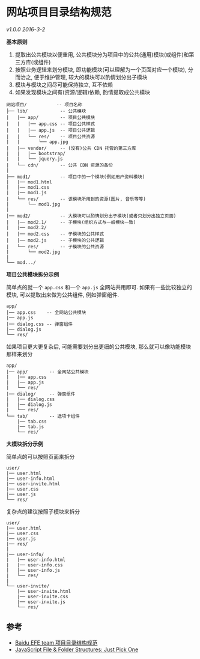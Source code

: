 # 网站项目目录结构规范

*v1.0.0 2016-3-2*

**基本原则**

1. 提取出公共模块以便重用, 公共模块分为项目中的公共(通用)模块(或组件)和第三方库(或组件)
2. 按照业务逻辑来划分模块, 即功能模块(可以理解为一个页面对应一个模块), 分而治之, 便于维护管理, 较大的模块可以酌情划分出子模块
3. 模块与模块之间尽可能保持独立, 互不依赖
4. 如果发现模块之间有(资源/逻辑)依赖, 酌情提取成公共模块

```
网站项目/           -- 项目名称
├── lib/            -- 公共模块
|   |── app/        -- 项目公共模块
|   |   |── app.css -- 项目公共样式
|   |   |── app.js  -- 项目公共逻辑
|   |   └── res/    -- 项目公共资源
|   |       └── app.jpg
|   |── vendor/     -- (没有)公共 CDN 托管的第三方库
|   |   |── bootstrap/
|   |   └── jquery.js
|   └── cdn/        -- 公共 CDN 资源的备份
|
├── mod1/           -- 项目中的一个模块(例如用户资料模块)
|   |── mod1.html
|   |── mod1.css
|   |── mod1.js
|   └── res/        -- 该模块所用到的资源(图片, 音乐等等)
|       └── mod1.jpg
|
|── mod2/           -- 大模块可以酌情划分出子模块(或者只划分出独立页面)
|   |── mod2.1/     -- 子模块(组织方式与一般模块一致)
|   |── mod2.2/ 
|   |── mod2.css    -- 子模块的公共样式
|   |── mod2.js     -- 子模块的公共逻辑
|   └── res/        -- 子模块的公共资源
|       └── mod2.jpg
|
└── mod.../
```

**项目公共模块拆分示例**

简单点的就一个 `app.css` 和一个 `app.js` 全网站共用即可. 如果有一些比较独立的模块, 可以提取出来做为公共组件, 例如弹窗组件.
```
app/
|── app.css    -- 全网站公共模块
|── app.js
|── dialog.css -- 弹窗组件
|── dialog.js
└── res/
```

如果项目更大更复杂后, 可能需要划分出更细的公共模块, 那么就可以像功能模块那样来划分
```
app/
|── app/        -- 全网站公共模块
|   |── app.css
|   |── app.js
|   └── res/
|── dialog/     -- 弹窗组件
|   |── dialog.css
|   |── dialog.js
|   └── res/
└── tab/        -- 选项卡组件
    |── tab.css
    |── tab.js
    └── res/
```


**大模块拆分示例**

简单点的可以按照页面来拆分
```
user/
|── user.html
|── user-info.html
|── user-invite.html
|── user.css
|── user.js
└── res/
```

复杂点的建议按照子模块来拆分
```
user/
|── user.html
|── user.css
|── user.js
|── res/
|
|── user-info/
|   |── user-info.html
|   |── user-info.css
|   |── user-info.js
|   └── res/
|
└── user-invite/
    |── user-invite.html
    |── user-invite.css
    |── user-invite.js
    └── res/
```

## 参考
* [Baidu EFE team 项目目录结构规范](https://github.com/ecomfe/spec/blob/master/directory.md)
* [JavaScript File & Folder Structures: Just Pick One](http://lostechies.com/derickbailey/2012/02/02/javascript-file-folder-structures-just-pick-one/)